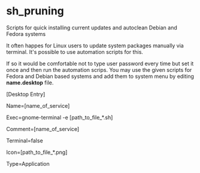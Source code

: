 # sh_pruning
Scripts for quick installing current updates and autoclean Debian and Fedora systems

It often happes for Linux users to update system packages manually via terminal. It's possible to use automation scripts for this.

If so it would be comfortable not to type user password every time but set it once and then run the automation scrips.
You may use the given scripts for Fedora and Debian based systems and add them to system menu by editing **name.desktop** file.

<p>[Desktop Entry]</p>
<p>Name=[name_of_service]</p>
<p>Exec=gnome-terminal -e [path_to_file_*.sh]</p>
<p>Comment=[name_of_service]</p>
<p>Terminal=false</p
<p>Icon=[path_to_file_*.png]</p>
<p>Type=Application</p>
